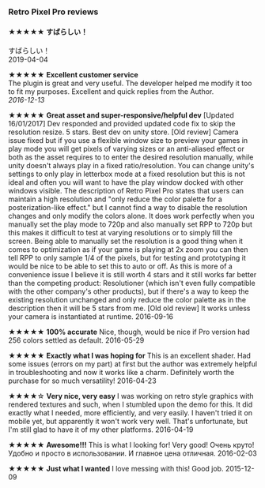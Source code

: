 ### Retro Pixel Pro reviews


#### ★★★★★ すばらしい！
すばらしい！
<br>
2019-04-04

★★★★★ **Excellent customer service**
<br>
The plugin is great and very useful. The developer helped me modify it too to fit my purposes. Excellent and quick replies from the Author.
<br>
*2016-12-13*

★★★★★ **Great asset and super-responsive/helpful dev**
[Updated 16/01/2017] Dev responded and provided updated code fix to skip the resolution resize. 5 stars. Best dev on unity store. [Old review] Camera issue fixed but if you use a flexible window size to preview your games in play mode you will get pixels of varying sizes or an anti-aliased effect or both as the asset requires to to enter the desired resolution manually, while unity doesn't always play in a fixed ratio/resolution. You can change unity's settings to only play in letterbox mode at a fixed resolution but this is not ideal and often you will want to have the play window docked with other windows visible. The description of Retro Pixel Pro states that users can maintain a high resolution and "only reduce the color palette for a posterization-like effect." but I cannot find a way to disable the resolution changes and only modify the colors alone. It does work perfectly when you manually set the play mode to 720p and also manually set RPP to 720p but this makes it difficult to test at varying resolutions or to simply fill the screen. Being able to manually set the resolution is a good thing when it comes to optimization as if your game is playing at 2x zoom you can then tell RPP to only sample 1/4 of the pixels, but for testing and prototyping it would be nice to be able to set this to auto or off. As this is more of a convenience issue I believe it is still worth 4 stars and it still works far better than the competing product: Resolutioner (which isn't even fully compatible with the other company's other products), but if there's a way to keep the existing resolution unchanged and only reduce the color palette as in the description then it will be 5 stars from me. [Old old review] It works unless your camera is instantiated at runtime.
2016-09-16

★★★★★ **100% accurate**
Nice, though, would be nice if Pro version had 256 colors settled as default.
2016-05-29

★★★★★ **Exactly what I was hoping for**
This is an excellent shader. Had some issues (errors on my part) at first but the author was extremely helpful in troubleshooting and now it works like a charm. Definitely worth the purchase for so much versatility!
2016-04-23

★★★★☆ **Very nice, very easy**
I was working on retro style graphics with rendered textures and such, when I stumbled upon the demo for this. It did exactly what I needed, more efficiently, and very easily. I haven't tried it on mobile yet, but apparently it won't work very well. That's unfortunate, but I'm still glad to have it of my other platforms.
2016-04-19

★★★★★ **Awesome!!!**
This is what I looking for! Very good! Очень круто! Удобно и просто в использовании. И главное цена отличная.
2016-02-03

★★★★★ **Just what I wanted**
I love messing with this! Good job.
2015-12-09
